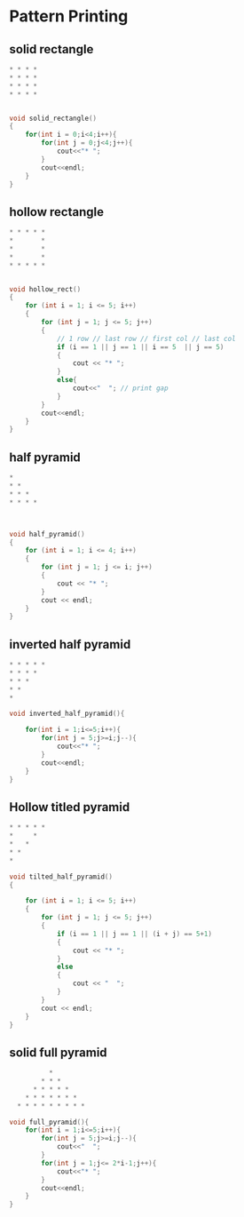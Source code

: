 # Pattern Printing

## solid rectangle

``` cpp
* * * * 
* * * * 
* * * * 
* * * * 
```

```cpp

void solid_rectangle()
{
    for(int i = 0;i<4;i++){
        for(int j = 0;j<4;j++){
            cout<<"* ";
        }
        cout<<endl;
    }
}

```

## hollow rectangle

``` cpp
* * * * * 
*       *
*       *
*       *
* * * * *
```

```cpp

void hollow_rect()
{
    for (int i = 1; i <= 5; i++)
    {
        for (int j = 1; j <= 5; j++)
        {
            // 1 row // last row // first col // last col
            if (i == 1 || j == 1 || i == 5  || j == 5)
            {
                cout << "* ";
            }
            else{
                cout<<"  "; // print gap 
            }
        }
        cout<<endl;
    }
}

```
## half pyramid

```cpp
* 
* *
* * *
* * * *
```

```cpp


void half_pyramid()
{
    for (int i = 1; i <= 4; i++)
    {
        for (int j = 1; j <= i; j++)
        {
            cout << "* ";
        }
        cout << endl;
    }
}

```

## inverted half pyramid
```cpp
* * * * * 
* * * *
* * *
* *
*
```

```cpp
void inverted_half_pyramid(){

    for(int i = 1;i<=5;i++){
        for(int j = 5;j>=i;j--){
            cout<<"* ";
        }
        cout<<endl;
    }
}

```
## Hollow titled pyramid 

```cpp
* * * * * 
*     *
*   *
* *
*
```

```cpp
void tilted_half_pyramid()
{

    for (int i = 1; i <= 5; i++)
    {
        for (int j = 1; j <= 5; j++)
        {
            if (i == 1 || j == 1 || (i + j) == 5+1)
            {
                cout << "* ";
            }
            else
            {
                cout << "  ";
            }
        }
        cout << endl;
    }
}

```
## solid full pyramid

```cpp
          * 
        * * *
      * * * * *
    * * * * * * *
  * * * * * * * * *
```

```cpp
void full_pyramid(){
    for(int i = 1;i<=5;i++){
        for(int j = 5;j>=i;j--){
            cout<<"  ";
        }
        for(int j = 1;j<= 2*i-1;j++){
            cout<<"* ";
        }
        cout<<endl;
    }
}

```

```cpp

```

```cpp

```

```cpp

```






